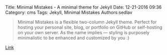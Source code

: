 Title: Minimal Mistakes - A minimal theme for Jekyll
Date: 12-21-2016 09:36
Category: cms
Tags: Jekyll, Minimal Mistakes
Authors:sedlav

> Minimal Mistakes is a flexible two-column Jekyll theme. Perfect for hosting your personal site, blog, or portfolio on GitHub or self-hosting on your own server. As the name implies — styling is purposely minimalistic to be enhanced and customized by you :)

[Link](https://mmistakes.github.io/minimal-mistakes)
